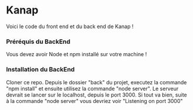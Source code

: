 # Kanap #

Voici le code du front end et du back end de Kanap ! 

### Préréquis du BackEnd ###

Vous devez avoir Node et npm installé sur votre machine ! 

### Installation du BackEnd ###

Cloner ce repo. Depuis le dossier "back" du projet, executez la commande "npm install" et ensuite
utilisez la commande "node server". 
Le serveur devrait se lancer sur le localhost, depuis le port 3000. 
Si tout va bien, suite à la commande "node server" vous devriez voir 
"Listening on port 3000"

